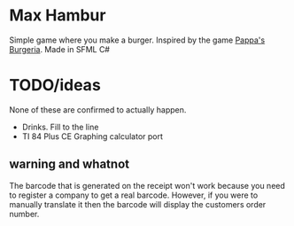 # Max Hambur
Simple game where you make a burger. Inspired by the game [Pappa's Burgeria](https://www.coolmathgames.com/0-papas-burgeria). Made in SFML C#


# TODO/ideas
None of these are confirmed to actually happen.
- Drinks. Fill to the line
- TI 84 Plus CE Graphing calculator port

## warning and whatnot
The barcode that is generated on the receipt won't work because you need to register a company to get a real barcode. However, if you were to manually translate it then the barcode will display the customers order number.